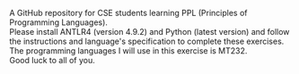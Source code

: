 A GitHub repository for CSE students learning PPL (Principles of Programming Languages). <br />
Please install ANTLR4 (version 4.9.2) and Python (latest version) and follow the instructions and language's specification to complete these exercises. <br />
The programming languages I will use in this exercise is MT232. <br />
Good luck to all of you.
